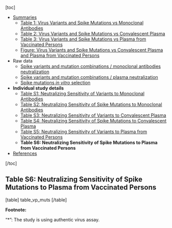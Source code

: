 [toc]

- [Summaries](/page/susceptibility-data/#summaries)
  - [Table 1: Virus Variants and Spike Mutations vs Monoclonal Antibodies](/page/susceptibility-data/#table.1.virus.variants.and.spike.mutations.vs.monoclonal.antibodies)
  - [Table 2: Virus Variants and Spike Mutations vs Convalescent Plasma](/page/susceptibility-data/#table.2.virus.variants.and.spike.mutations.vs.convalescent.plasma.and.plasma.from.vaccinated.persons)
  - [Table 3: Virus Variants and Spike Mutations vs Plasma from Vaccinated Persons](/page/susceptibility-data/#table.3.virus.variants.and.spike.mutations.vs.plasma.from.vaccinated.persons)
  - [Figure: Virus Variants and Spike Mutations vs Convalescent Plasma and Plasma from Vaccinated Persons](/page/susceptibility-data/figure/#figure.virus.variants.and.spike.mutations.vs.convalescent.plasma.and.plasma.from.vaccinated.persons)
- Raw data
  - [Spike variants and mutation combinations / monoclonal antibodies neutralization](https://hivdb.github.io/covid-drdb-reports/resistance-dt.html#spike-variants-and-mutation-combinations-mab-neutralization)
  - [Spike variants and mutation combinations / plasma neutralization](https://hivdb.github.io/covid-drdb-reports/resistance-dt.html#spike-variants-and-mutation-combinations-plasma-neutralization)
  - [Spike mutations _in vitro_ selection](https://hivdb.github.io/covid-drdb-reports/resistance-dt.html#spike-mutation-invitro-selection-cp-and-mab)
- **Individual study details**
  - [Table S1: Neutralizing Sensitivity of Variants to Monoclonal Antibodies](/page/susceptibility-data/mab-variants/)
  - [Table S2: Neutralizing Sensitivity of Spike Mutations to Monoclonal Antibodies](/page/susceptibility-data/mab-mutations/)
  - [Table S3: Neutralizing Sensitivity of Variants to Convalescent Plasma](/page/susceptibility-data/cp-variants/)
  - [Table S4: Neutralizing Sensitivity of Spike Mutations to Convalescent Plasma](/page/susceptibility-data/cp-mutations/)
  - [Table S5: Neutralizing Sensitivity of Variants to Plasma from Vaccinated Persons](/page/susceptibility-data/vp-variants/)
  - **Table S6: Neutralizing Sensitivity of Spike Mutations to Plasma from Vaccinated Persons**
- [References](/page/susceptibility-data/#references)

[/toc]

## Table S6: Neutralizing Sensitivity of Spike Mutations to Plasma from Vaccinated Persons

[table]
table_vp_muts
[/table]

**Footnote:**

“\*”: The study is using authentic virus assay.

